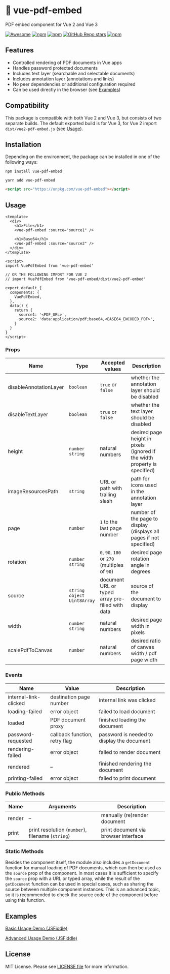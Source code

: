 # 📄 vue-pdf-embed

PDF embed component for Vue 2 and Vue 3

[![Awesome](https://raw.githubusercontent.com/sindresorhus/awesome/main/media/mentioned-badge.svg)](https://github.com/vuejs/awesome-vue)
[![npm](https://img.shields.io/npm/v/vue-pdf-embed)](https://npmjs.com/package/vue-pdf-embed)
[![npm](https://img.shields.io/npm/dm/vue-pdf-embed)](https://npmjs.com/package/vue-pdf-embed)
[![GitHub Repo stars](https://img.shields.io/github/stars/hrynko/vue-pdf-embed)](https://github.com/hrynko/vue-pdf-embed)
[![npm](https://img.shields.io/npm/l/vue-pdf-embed)](https://github.com/hrynko/vue-pdf-embed/blob/master/LICENSE)

## Features

- Controlled rendering of PDF documents in Vue apps
- Handles password protected documents
- Includes text layer (searchable and selectable documents)
- Includes annotation layer (annotations and links)
- No peer dependencies or additional configuration required
- Can be used directly in the browser (see [Examples](#examples))

## Compatibility

This package is compatible with both Vue 2 and Vue 3, but consists of two separate builds. The default exported build is for Vue 3, for Vue 2 import `dist/vue2-pdf-embed.js` (see [Usage](#usage)).

## Installation

Depending on the environment, the package can be installed in one of the following ways:

```shell
npm install vue-pdf-embed
```

```shell
yarn add vue-pdf-embed
```

```html
<script src="https://unpkg.com/vue-pdf-embed"></script>
```

## Usage

```vue
<template>
  <div>
    <h1>File</h1>
    <vue-pdf-embed :source="source1" />

    <h1>Base64</h1>
    <vue-pdf-embed :source="source2" />
  </div>
</template>

<script>
import VuePdfEmbed from 'vue-pdf-embed'

// OR THE FOLLOWING IMPORT FOR VUE 2
// import VuePdfEmbed from 'vue-pdf-embed/dist/vue2-pdf-embed'

export default {
  components: {
    VuePdfEmbed,
  },
  data() {
    return {
      source1: '<PDF_URL>',
      source2: 'data:application/pdf;base64,<BASE64_ENCODED_PDF>',
    }
  }
}
</script>
```

### Props

| Name                   | Type                                     | Accepted values                                  | Description                                                                |
| ---------------------- | ---------------------------------------- | ------------------------------------------------ | -------------------------------------------------------------------------- |
| disableAnnotationLayer | `boolean`                                | `true` or `false`                                | whether the annotation layer should be disabled                            |
| disableTextLayer       | `boolean`                                | `true` or `false`                                | whether the text layer should be disabled                                  |
| height                 | `number` <br> `string`                   | natural numbers                                  | desired page height in pixels (ignored if the width property is specified) |
| imageResourcesPath     | `string`                                 | URL or path with trailing slash                  | path for icons used in the annotation layer                                |
| page                   | `number`                                 | `1` to the last page number                      | number of the page to display (displays all pages if not specified)        |
| rotation               | `number` <br> `string`                   | `0`, `90`, `180` or `270` (multiples of `90`)    | desired page rotation angle in degrees                                     |
| source                 | `string` <br> `object` <br> `Uint8Array` | document URL or typed array pre-filled with data | source of the document to display                                          |
| width                  | `number` <br> `string`                   | natural numbers                                  | desired page width in pixels                                               |
| scalePdfToCanvas       | `number`                                 | natural numbers                                  | desired ratio of canvas width / pdf page width                             |

### Events

| Name                  | Value                         | Description                                |
| --------------------- | ----------------------------- | ------------------------------------------ |
| internal-link-clicked | destination page number       | internal link was clicked                  |
| loading-failed        | error object                  | failed to load document                    |
| loaded                | PDF document proxy            | finished loading the document              |
| password-requested    | callback function, retry flag | password is needed to display the document |
| rendering-failed      | error object                  | failed to render document                  |
| rendered              | –                             | finished rendering the document            |
| printing-failed       | error object                  | failed to print document                   |

### Public Methods

| Name   | Arguments                                        | Description                          |
| ------ | ------------------------------------------------ | ------------------------------------ |
| render | –                                                | manually (re)render document         |
| print  | print resolution (`number`), filename (`string`) | print document via browser interface |

### Static Methods

Besides the component itself, the module also includes a `getDocument` function for manual loading of PDF documents, which can then be used as the `source` prop of the component. In most cases it is sufficient to specify the `source` prop with a URL or typed array, while the result of the `getDocument` function can be used in special cases, such as sharing the source between multiple component instances. This is an advanced topic, so it is recommended to check the source code of the component before using this function.

## Examples

[Basic Usage Demo (JSFiddle)](https://jsfiddle.net/hrynko/ct6p8r7k)

[Advanced Usage Demo (JSFiddle)](https://jsfiddle.net/hrynko/we7p5uq4)

## License

MIT License. Please see [LICENSE file](LICENSE) for more information.
